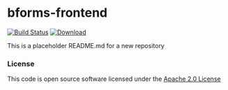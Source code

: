 # bforms-frontend

[![Build Status](https://travis-ci.org/hmrc/bforms-frontend.svg)](https://travis-ci.org/hmrc/bforms-frontend) [ ![Download](https://api.bintray.com/packages/hmrc/releases/bforms-frontend/images/download.svg) ](https://bintray.com/hmrc/releases/bforms-frontend/_latestVersion)

This is a placeholder README.md for a new repository

### License

This code is open source software licensed under the [Apache 2.0 License]("http://www.apache.org/licenses/LICENSE-2.0.html")